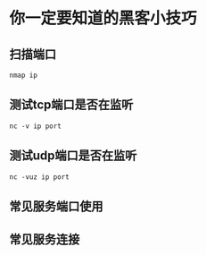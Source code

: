 # 你一定要知道的黑客小技巧

## 扫描端口

```shell
nmap ip
```

## 测试tcp端口是否在监听

```shell
nc -v ip port
```

## 测试udp端口是否在监听

```shell
nc -vuz ip port
```

## 常见服务端口使用

## 常见服务连接